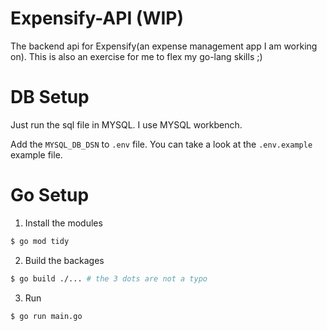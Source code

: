 # Expensify-API (WIP)

The backend api for Expensify(an expense management app I am working on).
This is also an exercise for me to flex my go-lang skills ;)

# DB Setup

Just run the sql file in MYSQL. I use MYSQL workbench.

Add the ```MYSQL_DB_DSN``` to ```.env``` file. You can take a look at the ```.env.example``` example file.

# Go Setup

1. Install the modules
```sh
$ go mod tidy
```

2. Build the backages
```sh
$ go build ./... # the 3 dots are not a typo
```

3. Run
```sh
$ go run main.go
```
